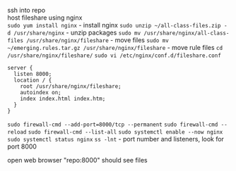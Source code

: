 ssh into repo  
host fileshare using nginx  
`sudo yum install nginx` - install nginx
`sudo unzip ~/all-class-files.zip -d /usr/share/nginx`  - unzip packages
`sudo mv /usr/share/nginx/all-class-files /usr/share/nginx/fileshare` - move files
`sudo mv ~/emerging.rules.tar.gz /usr/share/nginx/fileshare` - move rule files 
`cd /usr/share/nginx/fileshare/`
`sudo vi /etc/nginx/conf.d/fileshare.conf`

```
server {
  listen 8000;
  location / {
    root /usr/share/nginx/fileshare;
    autoindex on;
    index index.html index.htm;
  }
}

```
`sudo firewall-cmd --add-port=8000/tcp --permanent`
`sudo firewall-cmd --reload`
`sudo firewall-cmd --list-all`
`sudo systemctl enable --now nginx`
`sudo systemctl status nginx`
`ss -lnt` - port number and listeners, look for port 8000

open web browser "repo:8000" should see files

